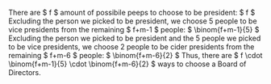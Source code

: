 There are $ f $ amount of possibile peeps to choose to be president: $ f $
Excluding the person we picked to be president, we choose 5 people to be vice presidents from the remaining $ f+m-1 $ people: $ \binom{f+m-1}{5} $
Excluding the person we picked to be president and the 5 people we picked to be vice presidents, we choose 2 people to be cider presidents from the remaining $ f+m-6 $ people: $ \binom{f+m-6}{2} $
Thus, there are $ f \cdot \binom{f+m-1}{5} \cdot \binom{f+m-6}{2} $ ways to choose a Board of Directors.
